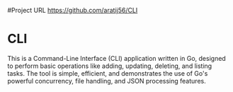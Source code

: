 #Project URL
https://github.com/aratij56/CLI

# CLI
This is a Command-Line Interface (CLI) application written in Go, designed to perform basic operations like adding, updating, deleting, and listing tasks. The tool is simple, efficient, and demonstrates the use of Go's powerful concurrency, file handling, and JSON processing features.
